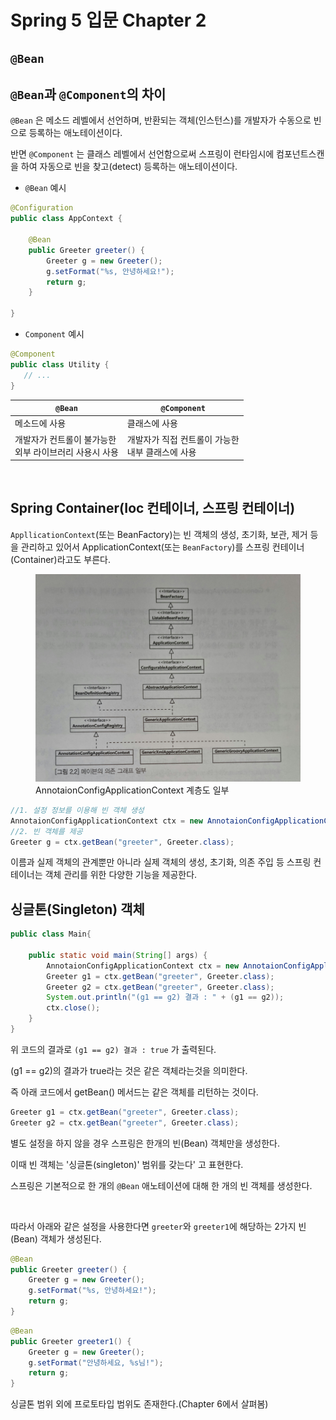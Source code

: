 # Spring 5 입문 Chapter 2

## `@Bean`


## `@Bean`과 `@Component`의 차이
`@Bean` 은 메소드 레벨에서 선언하며, 반환되는 객체(인스턴스)를 개발자가 수동으로 빈으로 등록하는 애노테이션이다. 

반면 `@Component` 는 클래스 레벨에서 선언함으로써 스프링이 런타임시에 컴포넌트스캔을 하여 자동으로 빈을 찾고(detect) 등록하는 애노테이션이다.

 * `@Bean` 예시
``` java
@Configuration
public class AppContext {

    @Bean
    public Greeter greeter() {
        Greeter g = new Greeter();
        g.setFormat("%s, 안녕하세요!");
        return g;
    }

}
```

 * `Component` 예시
``` java
@Component
public class Utility {
   // ...
}
```

| **`@Bean`** | **`@Component`** |
|-------------|------------------|
| 메소드에 사용| 클래스에 사용     |
| 개발자가 컨트롤이 불가능한<br>외부 라이브러리 사용시 사용 | 개발자가 직접 컨트롤이 가능한<br> 내부 클래스에 사용|

<br>

## Spring Container(Ioc 컨테이너, 스프링 컨테이너)

`AppllicationContext`(또는 BeanFactory)는 빈 객체의 생성, 초기화, 보관, 제거 등을 관리하고 있어서 ApplicationContext(또는 `BeanFactory`)를 스프링 컨테이너(Container)라고도 부른다.

<figure>
    <img src="./imgs/1.jpg" title="AnnotaionConfigApplicationContext">    
    <figcaption>AnnotaionConfigApplicationContext 계층도 일부</figcaption>
</figure>

```java
//1. 설정 정보를 이용해 빈 객체 생성
AnnotaionConfigApplicationContext ctx = new AnnotaionConfigApplicationContext(AppContext.class);
//2. 빈 객체를 제공
Greeter g = ctx.getBean("greeter", Greeter.class);
```

이름과 실제 객체의 관계뿐만 아니라 실제 객체의 생성, 초기화, 의존 주입 등 스프링 컨테이너는 객체 관리를 위한 다양한 기능을 제공한다.


## 싱글톤(Singleton) 객체

```java
public class Main{

    public static void main(String[] args) {
        AnnotaionConfigApplicationContext ctx = new AnnotaionConfigApplicationContext(AppContext.class);
        Greeter g1 = ctx.getBean("greeter", Greeter.class);
        Greeter g2 = ctx.getBean("greeter", Greeter.class);
        System.out.println("(g1 == g2) 결과 : " + (g1 == g2));
        ctx.close();
    }
}
```
위 코드의 결과로 `(g1 == g2) 결과 : true` 가 출력된다.

(g1 == g2)의 결과가 true라는 것은 같은 객체라는것을 의미한다.

즉 아래 코드에서 getBean() 메서드는 같은 객체를 리턴하는 것이다.
```java
Greeter g1 = ctx.getBean("greeter", Greeter.class);
Greeter g2 = ctx.getBean("greeter", Greeter.class);
```

별도 설정을 하지 않을 경우 스프링은 한개의 빈(Bean) 객체만을 생성한다.

이때 빈 객체는 '싱글톤(singleton)' 범위를 갖는다' 고 표현한다.

스프링은 기본적으로 한 개의 `@Bean` 애노테이션에 대해 한 개의 빈 객체를 생성한다.

<br>

따라서 아래와 같은 설정을 사용한다면 `greeter`와 `greeter1`에 해당하는 2가지 빈(Bean) 객체가 생성된다.
```java
@Bean
public Greeter greeter() {
    Greeter g = new Greeter();
    g.setFormat("%s, 안녕하세요!");
    return g;
}
```

```java
@Bean
public Greeter greeter1() {
    Greeter g = new Greeter();
    g.setFormat("안녕하세요, %s님!");
    return g;
}
```
싱글톤 범위 외에 프로토타입 범위도 존재한다.(Chapter 6에서 살펴봄)